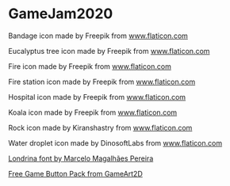 # GameJam2020
Bandage icon made by Freepik from www.flaticon.com

Eucalyptus tree icon made by Freepik from www.flaticon.com

Fire icon made by Freepik from www.flaticon.com

Fire station icon made by Freepik from www.flaticon.com

Hospital icon made by Freepik from www.flaticon.com

Koala icon made by Freepik from www.flaticon.com

Rock icon made by Kiranshastry from www.flaticon.com

Water droplet icon made by DinosoftLabs from www.flaticon.com 

[Londrina font by Marcelo Magalhães Pereira](https://www.dafont.com/londrina.font?fpp=100&l[]=10&l[]=1)

[Free Game Button Pack from GameArt2D](https://www.gameart2d.com/free-medieval-game-button-pack.html)
